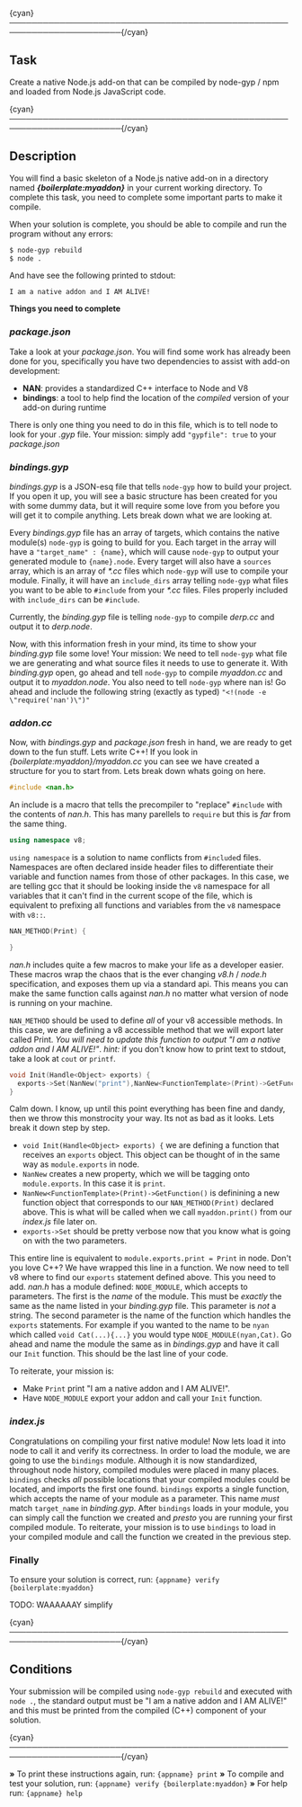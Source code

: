 {cyan}──────────────────────────────────────────────────────────────────────{/cyan}

## Task

Create a native Node.js add-on that can be compiled by node-gyp / npm and loaded from Node.js JavaScript code.

{cyan}──────────────────────────────────────────────────────────────────────{/cyan}

## Description

You will find a basic skeleton of a Node.js native add-on in a directory named ***{boilerplate:myaddon}*** in your current working directory. To complete this task, you need to complete some important parts to make it compile.

When your solution is complete, you should be able to compile and run the program without any errors:

```sh
$ node-gyp rebuild
$ node .
```

And have see the following printed to stdout:

```
I am a native addon and I AM ALIVE!
```

**Things you need to complete**

### _package.json_

Take a look at your _package.json_. You will find some work has already been done for you, specifically you have two dependencies to assist with add-on development:

* **NAN**: provides a standardized C++ interface to Node and V8
* **bindings**: a tool to help find the location of the *compiled* version of your add-on during runtime


There is only one thing you need to do in this file, which is to tell node to look for your _.gyp_ file. Your mission: simply add `"gypfile": true` to your _package.json_

### _bindings.gyp_

_bindings.gyp_ is a JSON-esq file that tells `node-gyp` how to build your project. If you open it up, you will see a basic structure has been created for you with some dummy data, but it will require some love from you before you will get it to compile anything. Lets break down what we are looking at.

Every _bindings.gyp_ file has an array of targets, which contains the native module(s) `node-gyp` is going to build for you. Each target in the array will have a `"target_name" : {name}`, which will cause `node-gyp` to output your generated module to `{name}.node`. Every target will also have a `sources` array, which is an array of _*.cc_ files which `node-gyp` will use to compile your module. Finally, it will have an `include_dirs` array telling `node-gyp` what files you want to be able to `#include` from your _*.cc_ files. Files properly included with `include_dirs` can be `#include`.

Currently, the _binding.gyp_ file is telling `node-gyp` to compile _derp.cc_ and output it to _derp.node_.

Now, with this information fresh in your mind, its time to show your _binding.gyp_ file some love! Your mission: We need to tell `node-gyp` what file we are generating and what source files it needs to use to generate it. With _binding.gyp_ open, go ahead and tell `node-gyp` to compile _myaddon.cc_ and output it to _myaddon.node_. You also need to tell `node-gyp` where nan is! Go ahead and include the following string (exactly as typed) `"<!(node -e \"require('nan')\")"`

### _addon.cc_

Now, with _bindings.gyp_ and _package.json_ fresh in hand, we are ready to get down to the fun stuff. Lets write C++! If you look in _{boilerplate:myaddon}/myaddon.cc_ you can see we have created a structure for you to start from. Lets break down whats going on here.

```cpp
#include <nan.h>
```

An include is a macro that tells the precompiler to "replace" `#include`  with the contents of _nan.h_. This has many parellels to `require` but this is *far* from the same thing.

```cpp
using namespace v8;
```

`using namespace` is a solution to name conflicts from `#include`d files. Namespaces are often declared inside header files to differentiate their variable and function names from those of other packages. In this case, we are telling gcc that it should be looking inside the `v8` namespace for all variables that it can't find in the current scope of the file, which is equivalent to prefixing all functions and variables from the `v8` namespace with `v8::`.

```cpp
NAN_METHOD(Print) {

}
```

_nan.h_ includes quite a few macros to make your life as a developer easier. These macros wrap the chaos that is the ever changing _v8.h_ / _node.h_ specification, and exposes them up via a standard api. This means you can make the same function calls against _nan.h_ no matter what version of node is running on your machine.

`NAN_METHOD` should be used to define *all* of your v8 accessible methods. In this case, we are defining a v8 accessible method that we will export later called Print. _You will need to update this function to output "I am a native addon and I AM ALIVE!"_. *hint:* if you don't know how to print text to stdout, take a look at `cout` or `printf`.

```cpp
void Init(Handle<Object> exports) {
  exports->Set(NanNew("print"),NanNew<FunctionTemplate>(Print)->GetFunction());
}
```

Calm down. I know, up until this point everything has been fine and dandy, then we throw this monstrocity your way. Its not as bad as it looks. Lets break it down step by step.

* `void Init(Handle<Object> exports) {` we are defining a function that receives an `exports` object. This object can be thought of in the same way as `module.exports` in node.
* `NanNew` creates a new property, which we will be tagging onto `module.exports`. In this case it is `print`.
* `NanNew<FunctionTemplate>(Print)->GetFunction()` is definining a new function object that corresponds to our `NAN_METHOD(Print)` declared above. This is what will be called when we call `myaddon.print()` from our _index.js_ file later on.
* `exports->Set` should be pretty verbose now that you know what is going on with the two parameters.

This entire line is equivalent to `module.exports.print = Print` in node. Don't you love C++? We have wrapped this line in a function. We now need to tell v8 where to find our `exports` statement defined above. This you need to add. _nan.h_ has a module defined: `NODE_MODULE`, which accepts to parameters. The first is the *name* of the module. This must be *exactly* the same as the name listed in your _binding.gyp_ file. This parameter is *not* a string. The second parameter is the name of the function which handles the `exports` statements. For example if you wanted to the name to be `nyan` which called `void Cat(...){...}` you would type `NODE_MODULE(nyan,Cat)`. Go ahead and name the module the same as in _bindings.gyp_ and have it call our `Init` function. This should be the last line of your code.

To reiterate, your mission is:

* Make `Print` print "I am a native addon and I AM ALIVE!".
* Have `NODE_MODULE` export your addon and call your `Init` function.

### _index.js_

Congratulations on compiling your first native module! Now lets load it into node to call it and verify its correctness. In order to load the module, we are going to use the `bindings` module. Although it is now standardized, throughout node history, compiled modules were placed in many places. `bindings` checks *all* possible locations that your compiled modules could be located, and imports the first one found. `bindings` exports a single function, which accepts the name of your module as a parameter. This name *must* match `target_name` in _binding.gyp_. After `bindings` loads in your module, you can simply call the function we created and _presto_ you are running your first compiled module.
To reiterate, your mission is to use `bindings` to load in your compiled module and call the function we created in the previous step.

### Finally

To ensure your solution is correct, run: `{appname} verify {boilerplate:myaddon}`

TODO: WAAAAAAY simplify

{cyan}──────────────────────────────────────────────────────────────────────{/cyan}

## Conditions

Your submission will be compiled using `node-gyp rebuild` and executed with `node .`, the standard output must be "I am a native addon and I AM ALIVE!" and this must be printed from the compiled (C++) component of your solution.

{cyan}──────────────────────────────────────────────────────────────────────{/cyan}

 __»__ To print these instructions again, run: `{appname} print`
 __»__ To compile and test your solution, run: `{appname} verify {boilerplate:myaddon}`
 __»__ For help run: `{appname} help`
